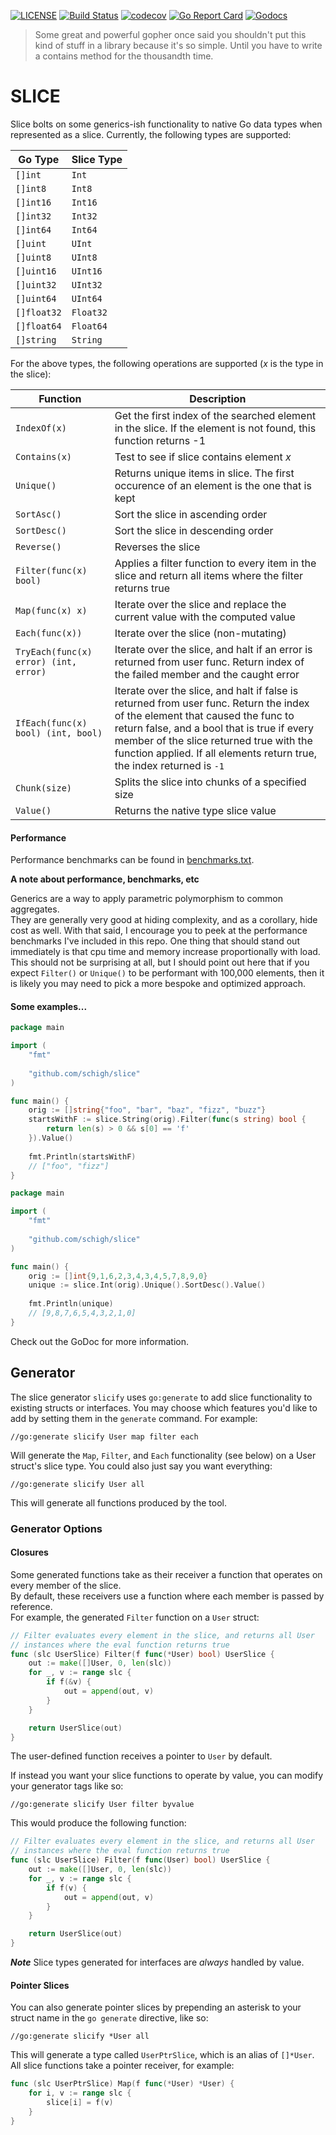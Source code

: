 [![LICENSE](https://img.shields.io/badge/license-MIT-orange.svg)](LICENSE)
[![Build Status](https://travis-ci.com/schigh/slice.svg?branch=master)](https://travis-ci.com/schigh/slice)
[![codecov](https://codecov.io/gh/schigh/slice/branch/master/graph/badge.svg)](https://codecov.io/gh/schigh/slice)
[![Go Report Card](https://goreportcard.com/badge/github.com/schigh/slice)](https://goreportcard.com/report/github.com/schigh/slice)
[![Godocs](https://img.shields.io/badge/go.dev-docs-blue.svg?logo=go)](https://pkg.go.dev/github.com/schigh/slice)

> Some great and powerful gopher once said you shouldn't put this kind of stuff in a library because it's so simple.  Until you have to write a contains method for the thousandth time.

# SLICE

Slice bolts on some generics-ish functionality to native Go data types when represented as a slice.
Currently, the following types are supported:

|     Go Type   |   Slice Type   |
| ------------- | -------------- |
| `[]int`       | `Int`          |
| `[]int8`      | `Int8`         |
| `[]int16`     | `Int16`        |
| `[]int32`     | `Int32`        |
| `[]int64`     | `Int64`        |
| `[]uint`      | `UInt`         |
| `[]uint8`     | `UInt8`        |
| `[]uint16`    | `UInt16`       |
| `[]uint32`    | `UInt32`       |
| `[]uint64`    | `UInt64`       |
| `[]float32`   | `Float32`      |
| `[]float64`   | `Float64`      |
| `[]string`    | `String`       |

For the above types, the following operations are supported (_x_ is the type in the slice):

| Function               | Description                                                  |
| ---------------------- | ------------------------------------------------------------ |
| `IndexOf(x)`           | Get the first index of the searched element in the slice.  If the element is not found, this function returns -1 |
| `Contains(x)`          | Test to see if slice contains element _x_                    |
| `Unique()`               | Returns unique items in slice.  The first occurence of an element is the one that is kept |
| `SortAsc()`              | Sort the slice in ascending order                            |
| `SortDesc()`             | Sort the slice in descending order                           |
| `Reverse()`              | Reverses the slice                                           |
| `Filter(func(x) bool)` | Applies a filter function to every item in the slice and return all items where the filter returns true |
| `Map(func(x) x)`	| Iterate over the slice and replace the current value with the computed value |
| `Each(func(x))`  | Iterate over the slice (non-mutating) |
| `TryEach(func(x) error) (int, error)` | Iterate over the slice, and halt if an error is returned from user func.  Return index of the failed member and the caught error |
| `IfEach(func(x) bool) (int, bool)` | Iterate over the slice, and halt if false is returned from user func.  Return the index of the element that caused the func to return false, and a bool that is true if every member of the slice returned true with the function applied.  If all elements return true, the index returned is `-1` |
| `Chunk(size)` | Splits the slice into chunks of a specified size |
| `Value()` | Returns the native type slice value |

#### Performance

Performance benchmarks can be found in [benchmarks.txt](./_data/benchmark.txt).

**A note about performance, benchmarks, etc**

Generics are a way to apply parametric polymorphism to common aggregates.  
They are generally very good at hiding complexity, and as a corollary, hide 
cost as well.  With that said, I encourage you to peek at the performance 
benchmarks I've included in this repo.  One thing that should stand out 
immediately is that cpu time and memory increase proportionally with load.  
This should not be surprising at all, but I should point out here that if you 
expect `Filter()` or `Unique()` to be performant with 100,000 elements, then it is 
likely you may need to pick a more bespoke and optimized approach.



#### Some examples...
```go
package main

import (
	"fmt"
	
	"github.com/schigh/slice"
)

func main() {
	orig := []string{"foo", "bar", "baz", "fizz", "buzz"}
	startsWithF := slice.String(orig).Filter(func(s string) bool {
		return len(s) > 0 && s[0] == 'f'
	}).Value()
	
	fmt.Println(startsWithF)
	// ["foo", "fizz"]
}
```
```go
package main

import (
	"fmt"
	
	"github.com/schigh/slice"
)

func main() {
	orig := []int{9,1,6,2,3,4,3,4,5,7,8,9,0}
	unique := slice.Int(orig).Unique().SortDesc().Value()
	
	fmt.Println(unique)
	// [9,8,7,6,5,4,3,2,1,0]
}
```

Check out the GoDoc for more information.

##  Generator

The slice generator `slicify` uses `go:generate` to add slice functionality to 
existing structs or interfaces. You may choose which features you'd like to add 
by setting them in the `generate` command.  For example:

```
//go:generate slicify User map filter each
```

Will generate the `Map`, `Filter`, and `Each` functionality (see below) on a User 
struct's slice type.  You could also just say you want everything:

```
//go:generate slicify User all
```

This will generate all functions produced by the tool.

### Generator Options

#### Closures
Some generated functions take as their receiver a function that operates on every member of the slice.  
By default, these receivers use a function where each member is passed by reference.  
For example, the generated `Filter` function on a `User` struct:

```go
// Filter evaluates every element in the slice, and returns all User 
// instances where the eval function returns true
func (slc UserSlice) Filter(f func(*User) bool) UserSlice {
	out := make([]User, 0, len(slc))
	for _, v := range slc {
		if f(&v) {
			out = append(out, v)
		}
	}

	return UserSlice(out)
}
```

The user-defined function receives a pointer to `User` by default.

If instead you want your slice functions to operate by value, you can modify your generator tags like so:

```
//go:generate slicify User filter byvalue
```

This would produce the following function:

```go
// Filter evaluates every element in the slice, and returns all User 
// instances where the eval function returns true
func (slc UserSlice) Filter(f func(User) bool) UserSlice {
	out := make([]User, 0, len(slc))
	for _, v := range slc {
		if f(v) {
			out = append(out, v)
		}
	}

	return UserSlice(out)
}
```

***Note***
Slice types generated for interfaces are _always_ handled by value.

#### Pointer Slices
You can also generate pointer slices by prepending an asterisk to your struct name 
in the `go generate` directive, like so:

```
//go:generate slicify *User all
```

This will generate a type called `UserPtrSlice`, which is an alias of `[]*User`.  
All slice functions take a pointer receiver, for example:

```go
func (slc UserPtrSlice) Map(f func(*User) *User) {
	for i, v := range slc {
		slice[i] = f(v)
	}
}
```

